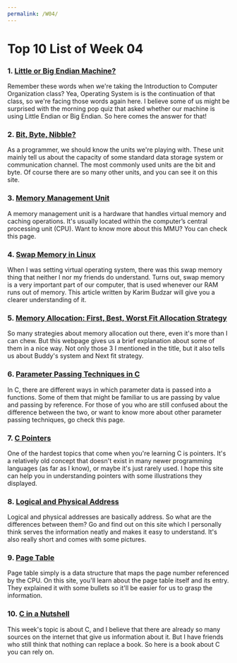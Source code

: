 ```yaml
---
permalink: /W04/
---
```


# Top 10 List of Week 04

### 1. [Little or Big Endian Machine?](https://www.geeksforgeeks.org/little-and-big-endian-mystery/)
Remember these words when we're taking the Introduction to Computer Organization class? Yea, Operating System is is the continuation of that class, so we're facing those words again here. I believe some of us might be surprised with the morning pop quiz that asked whether our machine is using Little Endian or Big Endian. So here comes the answer for that!

### 2. [Bit, Byte, Nibble?](https://byte-notes.com/bit-byte-nibble-kilobyte/)
As a programmer, we should know the units we're playing with. These unit mainly tell us about the capacity of some standard data storage system or communication channel. The most commonly used units are the bit and byte. Of course there are so many other units, and you can see it on this site.

### 3. [Memory Management Unit](https://linuxhint.com/swap_memory_linux/)
A memory management unit is a hardware that handles virtual memory and caching operations. It's usually located within the computer’s central processing unit (CPU). Want to know more about this MMU? You can check this page.

### 4. [Swap Memory in Linux](https://linuxhint.com/swap_memory_linux/)
When I was setting virtual operating system, there was this swap memory thing that neither I nor my friends do understand. Turns out, swap memory is a very important part of our computer, that is used whenever our RAM runs out of memory. This article written by Karim Budzar will give you a clearer understanding of it.

### 5. [Memory Allocation: First, Best, Worst Fit Allocation Strategy](https://www.tutorialspoint.com/operating_system/os_memory_allocation_qa2.htm)
So many strategies about memory allocation out there, even it's more than I can chew. But this webpage gives us a brief explanation about some of them in a nice way. Not only those 3 I mentioned in the title, but it also tells us about Buddy's system and Next fit strategy.

### 6. [Parameter Passing Techniques in C](https://www.geeksforgeeks.org/parameter-passing-techniques-in-c-cpp/)
In C, there are different ways in which parameter data is passed into a functions. Some of them that might be familiar to us are passing by value and passing by reference. For those of you who are still confused about the difference between the two, or want to know more about other parameter passing techniques, go check this page.

### 7. [C Pointers](https://iq.opengenus.org/pointers-in-c/)
One of the hardest topics that come when you're learning C is pointers. It's a relatively old concept that doesn't exist in many newer programming languages (as far as I know), or maybe it's just rarely used. I hope this site can help you in understanding pointers with some illustrations they displayed.

### 8. [Logical and Physical Address](https://www.geeksforgeeks.org/logical-and-physical-address-in-operating-system/)
Logical and physical addresses are basically address. So what are the differences between them? Go and find out on this site which I personally think serves the information neatly and makes it easy to understand. It's also really short and comes with some pictures.

### 9. [Page Table](https://www.gatevidyalay.com/page-table-paging-in-operating-system/)
Page table simply is a data structure that maps the page number referenced by the CPU. On this site, you'll learn about the page table itself and its entry. They explained it with some bullets so it'll be easier for us to grasp the information.

### 10. [C in a Nutshell](https://github.com/AGHABEY/Books/blob/master/c-in-a-nutshell-o-reilly-peter-prinz-tony-crawford.pdf)
This week's topic is about C, and I believe that there are already so many sources on the internet that give us information about it. But I have friends who still think that nothing can replace a book. So here is a book about C you can rely on.
